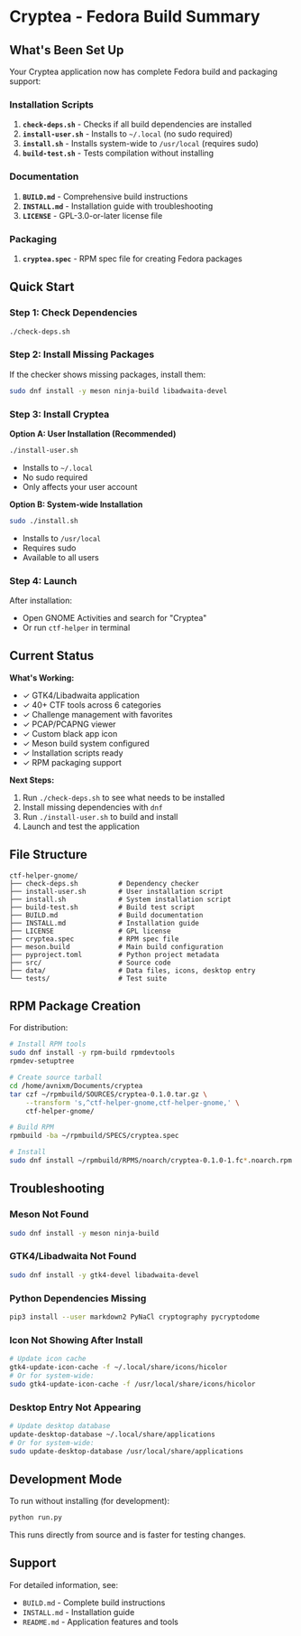 # Cryptea - Fedora Build Summary

## What's Been Set Up

Your Cryptea application now has complete Fedora build and packaging support:

### Installation Scripts
1. **`check-deps.sh`** - Checks if all build dependencies are installed
2. **`install-user.sh`** - Installs to `~/.local` (no sudo required)
3. **`install.sh`** - Installs system-wide to `/usr/local` (requires sudo)
4. **`build-test.sh`** - Tests compilation without installing

### Documentation
1. **`BUILD.md`** - Comprehensive build instructions
2. **`INSTALL.md`** - Installation guide with troubleshooting
3. **`LICENSE`** - GPL-3.0-or-later license file

### Packaging
1. **`cryptea.spec`** - RPM spec file for creating Fedora packages

## Quick Start

### Step 1: Check Dependencies
```bash
./check-deps.sh
```

### Step 2: Install Missing Packages
If the checker shows missing packages, install them:
```bash
sudo dnf install -y meson ninja-build libadwaita-devel
```

### Step 3: Install Cryptea

**Option A: User Installation (Recommended)**
```bash
./install-user.sh
```
- Installs to `~/.local`
- No sudo required
- Only affects your user account

**Option B: System-wide Installation**
```bash
sudo ./install.sh
```
- Installs to `/usr/local`
- Requires sudo
- Available to all users

### Step 4: Launch
After installation:
- Open GNOME Activities and search for "Cryptea"
- Or run `ctf-helper` in terminal

## Current Status

**What's Working:**
- ✓ GTK4/Libadwaita application
- ✓ 40+ CTF tools across 6 categories
- ✓ Challenge management with favorites
- ✓ PCAP/PCAPNG viewer
- ✓ Custom black app icon
- ✓ Meson build system configured
- ✓ Installation scripts ready
- ✓ RPM packaging support

**Next Steps:**
1. Run `./check-deps.sh` to see what needs to be installed
2. Install missing dependencies with `dnf`
3. Run `./install-user.sh` to build and install
4. Launch and test the application

## File Structure

```
ctf-helper-gnome/
├── check-deps.sh          # Dependency checker
├── install-user.sh        # User installation script
├── install.sh             # System installation script
├── build-test.sh          # Build test script
├── BUILD.md               # Build documentation
├── INSTALL.md             # Installation guide
├── LICENSE                # GPL license
├── cryptea.spec           # RPM spec file
├── meson.build            # Main build configuration
├── pyproject.toml         # Python project metadata
├── src/                   # Source code
├── data/                  # Data files, icons, desktop entry
└── tests/                 # Test suite
```

## RPM Package Creation

For distribution:

```bash
# Install RPM tools
sudo dnf install -y rpm-build rpmdevtools
rpmdev-setuptree

# Create source tarball
cd /home/avnixm/Documents/cryptea
tar czf ~/rpmbuild/SOURCES/cryptea-0.1.0.tar.gz \
    --transform 's,^ctf-helper-gnome,ctf-helper-gnome,' \
    ctf-helper-gnome/

# Build RPM
rpmbuild -ba ~/rpmbuild/SPECS/cryptea.spec

# Install
sudo dnf install ~/rpmbuild/RPMS/noarch/cryptea-0.1.0-1.fc*.noarch.rpm
```

## Troubleshooting

### Meson Not Found
```bash
sudo dnf install -y meson ninja-build
```

### GTK4/Libadwaita Not Found
```bash
sudo dnf install -y gtk4-devel libadwaita-devel
```

### Python Dependencies Missing
```bash
pip3 install --user markdown2 PyNaCl cryptography pycryptodome
```

### Icon Not Showing After Install
```bash
# Update icon cache
gtk4-update-icon-cache -f ~/.local/share/icons/hicolor
# Or for system-wide:
sudo gtk4-update-icon-cache -f /usr/local/share/icons/hicolor
```

### Desktop Entry Not Appearing
```bash
# Update desktop database
update-desktop-database ~/.local/share/applications
# Or for system-wide:
sudo update-desktop-database /usr/local/share/applications
```

## Development Mode

To run without installing (for development):
```bash
python run.py
```

This runs directly from source and is faster for testing changes.

## Support

For detailed information, see:
- `BUILD.md` - Complete build instructions
- `INSTALL.md` - Installation guide
- `README.md` - Application features and tools
